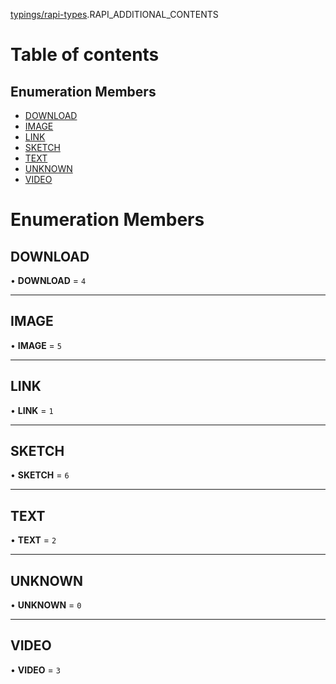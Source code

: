 [typings/rapi-types](../modules/typings_rapi_types.md).RAPI_ADDITIONAL_CONTENTS

# Table of contents

## Enumeration Members

- [DOWNLOAD](typings_rapi_types.RAPI_ADDITIONAL_CONTENTS.md#download)
- [IMAGE](typings_rapi_types.RAPI_ADDITIONAL_CONTENTS.md#image)
- [LINK](typings_rapi_types.RAPI_ADDITIONAL_CONTENTS.md#link)
- [SKETCH](typings_rapi_types.RAPI_ADDITIONAL_CONTENTS.md#sketch)
- [TEXT](typings_rapi_types.RAPI_ADDITIONAL_CONTENTS.md#text)
- [UNKNOWN](typings_rapi_types.RAPI_ADDITIONAL_CONTENTS.md#unknown)
- [VIDEO](typings_rapi_types.RAPI_ADDITIONAL_CONTENTS.md#video)

# Enumeration Members

## DOWNLOAD

• **DOWNLOAD** = ``4``

___

## IMAGE

• **IMAGE** = ``5``

___

## LINK

• **LINK** = ``1``

___

## SKETCH

• **SKETCH** = ``6``

___

## TEXT

• **TEXT** = ``2``

___

## UNKNOWN

• **UNKNOWN** = ``0``

___

## VIDEO

• **VIDEO** = ``3``

